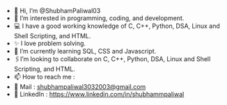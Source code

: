 - 👋 Hi, I’m @ShubhamPaliwal03
- 👀 I’m interested in programming, coding, and development.
- 💻 I have a good working knowledge of C, C++, Python, DSA, Linux and Shell Scripting, and HTML.
- ✨ I love problem solving.
- 🌱 I’m currently learning SQL, CSS and Javascript.
- 🖇️I’m looking to collaborate on C, C++, Python, DSA, Linux and Shell Scripting, and HTML.
- 📫 How to reach me :
- 📧 Mail : shubhampaliwal3032003@gmail.com
- 🤝 LinkedIn : https://www.linkedin.com/in/shubhammpaliwal

<!---
ShubhamPaliwal03/ShubhamPaliwal03 is a ✨ special ✨ repository because its `README.md` (this file) appears on your GitHub profile.
You can click the Preview link to take a look at your changes.
--->

